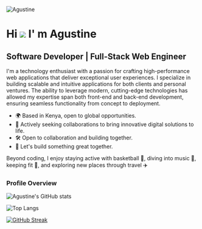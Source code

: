 ![Agustine](https://komarev.com/ghpvc/?username=agustine-dev)

Hi ![](https://user-images.githubusercontent.com/18350557/176309783-0785949b-9127-417c-8b55-ab5a4333674e.gif) I' m Agustine
=

## Software Developer | Full-Stack Web Engineer

I'm a technology enthusiast with a passion for crafting high-performance web applications that deliver exceptional user experiences. I specialize in building scalable and intuitive applications for both clients and personal ventures. The ability to leverage modern, cutting-edge technologies has allowed my expertise span both front-end and back-end development, ensuring seamless functionality from concept to deployment.

* 🌍 Based in Kenya, open to global opportunities.
* 💼 Actively seeking collaborations to bring innovative digital solutions to life.
* 🛠️ Open to collaboration and building together.
* 💪 Let's build something great together.

Beyond coding, I enjoy staying active with basketball 🏀, diving into music 🎵, keeping fit 💪, and exploring new places through travel ✈️

### Profile Overview 

![Agustine's GitHub stats](https://github-readme-stats.vercel.app/api?username=agustine-dev&show_icons=true&theme=radical)

![Top Langs](https://github-readme-stats.vercel.app/api/top-langs/?username=agustine-dev&hide_progress=false)

[![GitHub Streak](https://github-readme-streak-stats-git-main-davids-projects-ad77adcc.vercel.app?user=agustine-dev&mode=weekly)](https://git.io/streak-stats)
